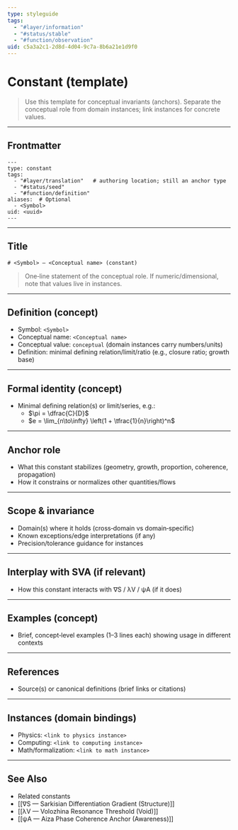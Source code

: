 ```yaml
---
type: styleguide
tags:
  - "#layer/information"
  - "#status/stable"
  - "#function/observation"
uid: c5a3a2c1-2d8d-4d04-9c7a-8b6a21e1d9f0
---
```


# Constant (template)

> Use this template for conceptual invariants (anchors). Separate the conceptual role from domain instances; link instances for concrete values.

---

## Frontmatter

```
---
type: constant
tags:
  - "#layer/translation"   # authoring location; still an anchor type
  - "#status/seed"
  - "#function/definition"
aliases:  # Optional
  - <Symbol>
uid: <uuid>
---
```

---

## Title

`# <Symbol> — <Conceptual name> (constant)`

> One‑line statement of the conceptual role. If numeric/dimensional, note that values live in instances.

---

## Definition (concept)

- Symbol: `<Symbol>`
- Conceptual name: `<Conceptual name>`
- Conceptual value: `conceptual` (domain instances carry numbers/units)
- Definition: minimal defining relation/limit/ratio (e.g., closure ratio; growth base)

---

## Formal identity (concept)

- Minimal defining relation(s) or limit/series, e.g.:
  - $\pi = \dfrac{C}{D}$
  - $e = \lim_{n\to\infty} \left(1 + \tfrac{1}{n}\right)^n$

---

## Anchor role

- What this constant stabilizes (geometry, growth, proportion, coherence, propagation)
- How it constrains or normalizes other quantities/flows

---

## Scope & invariance

- Domain(s) where it holds (cross‑domain vs domain‑specific)
- Known exceptions/edge interpretations (if any)
- Precision/tolerance guidance for instances

---

## Interplay with SVA (if relevant)

- How this constant interacts with ∇S / λV / ψA (if it does)

---

## Examples (concept)

- Brief, concept‑level examples (1–3 lines each) showing usage in different contexts

---

## References

- Source(s) or canonical definitions (brief links or citations)

---

## Instances (domain bindings)

- Physics: `<link to physics instance>`
- Computing: `<link to computing instance>`
- Math/formalization: `<link to math instance>`

---

## See Also

- Related constants
- [[∇S — Sarkisian Differentiation Gradient (Structure)]]
- [[λV — Volozhina Resonance Threshold (Void)]]
- [[ψA — Aiza Phase Coherence Anchor (Awareness)]]
